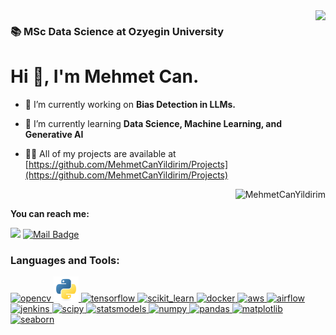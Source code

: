<img align='right' src="https://github-readme-stats.vercel.app/api?username=MehmetCanYildirim&show_icons=true">


<h3 align="left">📚 MSc Data Science at Ozyegin University</h3>
<h1 align="left">Hi 👋, I'm Mehmet Can.</h1>

- 🔭 I’m currently working on **Bias Detection in LLMs.**

- 🌱 I’m currently learning **Data Science, Machine Learning, and Generative AI** 

- 👨‍💻 All of my projects are available at [https://github.com/MehmetCanYildirim/Projects](https://github.com/MehmetCanYildirim/Projects)

<p align="right"> <img src="https://komarev.com/ghpvc/?username=MehmetCanYildirim" alt="MehmetCanYildirim" /> </p>

**You can reach me:**

[![](https://img.shields.io/badge/linkedin-%230077B5.svg?&style=for-the-badge&logo=linkedin&logoColor=white)](https://www.linkedin.com/in/mehmetcanyildirim/) [![Mail Badge](https://img.shields.io/badge/mehmetcanyildirimmm@gmail.com-c14438?style=for-the-badge&logo=Gmail&logoColor=white&link=mailto:mehmetcanyildirimmm@gmail.com)](mailto:mehmetcanyildirimmm@gmail.com)


<h3 align="left">Languages and Tools:</h3>
<p align="left"> 
  <a href="https://opencv.org/" target="_blank"> 
    <img src="https://www.vectorlogo.zone/logos/opencv/opencv-icon.svg" alt="opencv" width="40" height="40"/> 
  </a> 
  <a href="https://www.python.org" target="_blank"> 
    <img src="https://raw.githubusercontent.com/devicons/devicon/master/icons/python/python-original.svg" alt="python" width="40" height="40"/> 
  </a> 
  <a href="https://www.tensorflow.org" target="_blank"> 
    <img src="https://www.vectorlogo.zone/logos/tensorflow/tensorflow-icon.svg" alt="tensorflow" width="40" height="40"/> 
  </a> 
  <a href="https://scikit-learn.org/" target="_blank" rel="noreferrer"> 
    <img src="https://upload.wikimedia.org/wikipedia/commons/0/05/Scikit_learn_logo_small.svg" alt="scikit_learn" width="40" height="40"/> 
  </a> 
  <a href="https://www.docker.com/" target="_blank"> 
    <img src="https://www.vectorlogo.zone/logos/docker/docker-icon.svg" alt="docker" width="40" height="40"/> 
  </a>
  <a href="https://aws.amazon.com/" target="_blank"> 
    <img src="https://www.vectorlogo.zone/logos/amazon_aws/amazon_aws-icon.svg" alt="aws" width="40" height="40"/> 
  </a>
  <a href="https://airflow.apache.org/" target="_blank"> 
    <img src="https://upload.wikimedia.org/wikipedia/commons/d/de/AirflowLogo.png" alt="airflow" width="40" height="40"/> 
  </a>
  <a href="https://www.jenkins.io/" target="_blank"> 
    <img src="https://www.vectorlogo.zone/logos/jenkins/jenkins-icon.svg" alt="jenkins" width="40" height="40"/> 
  </a>
  <a href="https://scipy.org/" target="_blank"> 
    <img src="https://upload.wikimedia.org/wikipedia/commons/b/b2/SCIPY_2.svg" alt="scipy" width="40" height="40"/> 
  </a>
  <a href="https://www.statsmodels.org/" target="_blank"> 
    <img src="https://www.statsmodels.org/dev/_static/statsmodels-logo-v2.svg" alt="statsmodels" width="40" height="40"/> 
  </a>
  <a href="https://numpy.org/" target="_blank"> 
    <img src="https://upload.wikimedia.org/wikipedia/commons/3/31/NumPy_logo_2020.svg" alt="numpy" width="40" height="40"/> 
  </a>
  <a href="https://pandas.pydata.org/" target="_blank"> 
    <img src="https://upload.wikimedia.org/wikipedia/commons/e/ed/Pandas_logo.svg" alt="pandas" width="40" height="40"/> 
  </a>
  <a href="https://matplotlib.org/" target="_blank"> 
    <img src="https://upload.wikimedia.org/wikipedia/commons/8/84/Matplotlib_icon.svg" alt="matplotlib" width="40" height="40"/> 
  </a>
  <a href="https://seaborn.pydata.org/" target="_blank"> 
    <img src="https://seaborn.pydata.org/_images/logo-mark-lightbg.svg" alt="seaborn" width="40" height="40"/> 
  </a>
</p>
